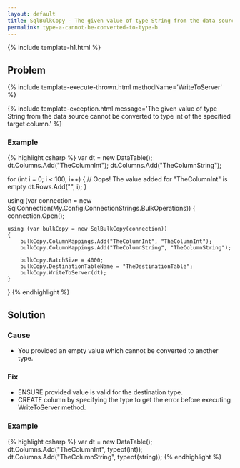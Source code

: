 ```yaml
---
layout: default
title: SqlBulkCopy - The given value of type String from the data source cannot be converted to type int of the specified target column.
permalink: type-a-cannot-be-converted-to-type-b
---
```


{% include template-h1.html %}

## Problem

{% include template-execute-thrown.html methodName='WriteToServer' %}

{% include template-exception.html message='The given value of type String from the data source cannot be converted to type int of the specified target column.' %}

### Example
{% highlight csharp %}
var dt = new DataTable();
dt.Columns.Add("TheColumnInt");
dt.Columns.Add("TheColumnString");

for (int i = 0; i < 100; i++)
{
    // Oops! The value added for "TheColumnInt" is empty
    dt.Rows.Add("", i);
}

using (var connection = new SqlConnection(My.Config.ConnectionStrings.BulkOperations))
{
    connection.Open();

    using (var bulkCopy = new SqlBulkCopy(connection))
    {
        bulkCopy.ColumnMappings.Add("TheColumnInt", "TheColumnInt");
        bulkCopy.ColumnMappings.Add("TheColumnString", "TheColumnString");

        bulkCopy.BatchSize = 4000;
        bulkCopy.DestinationTableName = "TheDestinationTable";
        bulkCopy.WriteToServer(dt);
    }
}
{% endhighlight %}

## Solution

### Cause

- You provided an empty value which cannot be converted to another type.

### Fix

- ENSURE provided value is valid for the destination type.
- CREATE column by specifying the type to get the error before executing WriteToServer method.

### Example
{% highlight csharp %}
var dt = new DataTable();
dt.Columns.Add("TheColumnInt", typeof(int));
dt.Columns.Add("TheColumnString", typeof(string));
{% endhighlight %}
